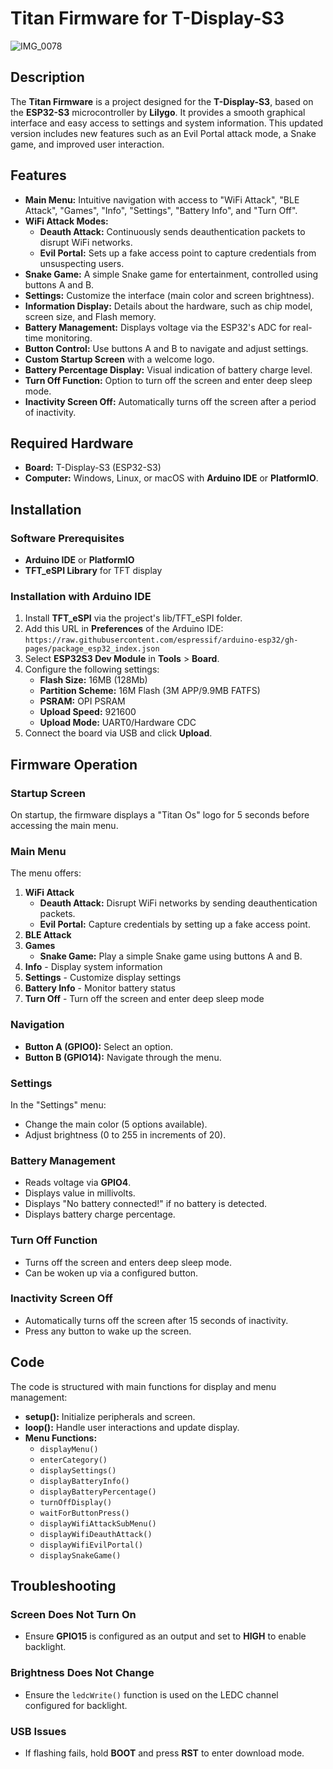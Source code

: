# Titan Firmware for T-Display-S3
![IMG_0078](https://github.com/user-attachments/assets/e5faa47c-971a-46fd-9a9c-08e5804673e2)

## Description
The **Titan Firmware** is a project designed for the **T-Display-S3**, based on the **ESP32-S3** microcontroller by **Lilygo**. It provides a smooth graphical interface and easy access to settings and system information. This updated version includes new features such as an Evil Portal attack mode, a Snake game, and improved user interaction.

## Features
- **Main Menu:** Intuitive navigation with access to "WiFi Attack", "BLE Attack", "Games", "Info", "Settings", "Battery Info", and "Turn Off".
- **WiFi Attack Modes:**
  - **Deauth Attack:** Continuously sends deauthentication packets to disrupt WiFi networks.
  - **Evil Portal:** Sets up a fake access point to capture credentials from unsuspecting users.
- **Snake Game:** A simple Snake game for entertainment, controlled using buttons A and B.
- **Settings:** Customize the interface (main color and screen brightness).
- **Information Display:** Details about the hardware, such as chip model, screen size, and Flash memory.
- **Battery Management:** Displays voltage via the ESP32's ADC for real-time monitoring.
- **Button Control:** Use buttons A and B to navigate and adjust settings.
- **Custom Startup Screen** with a welcome logo.
- **Battery Percentage Display:** Visual indication of battery charge level.
- **Turn Off Function:** Option to turn off the screen and enter deep sleep mode.
- **Inactivity Screen Off:** Automatically turns off the screen after a period of inactivity.

## Required Hardware
- **Board:** T-Display-S3 (ESP32-S3)
- **Computer:** Windows, Linux, or macOS with **Arduino IDE** or **PlatformIO**.

## Installation

### Software Prerequisites
- **Arduino IDE** or **PlatformIO**
- **TFT_eSPI Library** for TFT display

### Installation with Arduino IDE
1. Install **TFT_eSPI** via the project's lib/TFT_eSPI folder.
2. Add this URL in **Preferences** of the Arduino IDE:
   `https://raw.githubusercontent.com/espressif/arduino-esp32/gh-pages/package_esp32_index.json`
3. Select **ESP32S3 Dev Module** in **Tools** > **Board**.
4. Configure the following settings:
   - **Flash Size:** 16MB (128Mb)
   - **Partition Scheme:** 16M Flash (3M APP/9.9MB FATFS)
   - **PSRAM:** OPI PSRAM
   - **Upload Speed:** 921600
   - **Upload Mode:** UART0/Hardware CDC
5. Connect the board via USB and click **Upload**.

## Firmware Operation

### Startup Screen
On startup, the firmware displays a "Titan Os" logo for 5 seconds before accessing the main menu.

### Main Menu
The menu offers:

1. **WiFi Attack**
   - **Deauth Attack:** Disrupt WiFi networks by sending deauthentication packets.
   - **Evil Portal:** Capture credentials by setting up a fake access point.
2. **BLE Attack**
3. **Games**
   - **Snake Game:** Play a simple Snake game using buttons A and B.
4. **Info** - Display system information
5. **Settings** - Customize display settings
6. **Battery Info** - Monitor battery status
7. **Turn Off** - Turn off the screen and enter deep sleep mode

### Navigation
- **Button A (GPIO0):** Select an option.
- **Button B (GPIO14):** Navigate through the menu.

### Settings
In the "Settings" menu:
- Change the main color (5 options available).
- Adjust brightness (0 to 255 in increments of 20).

### Battery Management
- Reads voltage via **GPIO4**.
- Displays value in millivolts.
- Displays "No battery connected!" if no battery is detected.
- Displays battery charge percentage.

### Turn Off Function
- Turns off the screen and enters deep sleep mode.
- Can be woken up via a configured button.

### Inactivity Screen Off
- Automatically turns off the screen after 15 seconds of inactivity.
- Press any button to wake up the screen.

## Code
The code is structured with main functions for display and menu management:

- **setup():** Initialize peripherals and screen.
- **loop():** Handle user interactions and update display.
- **Menu Functions:**
  - `displayMenu()`
  - `enterCategory()`
  - `displaySettings()`
  - `displayBatteryInfo()`
  - `displayBatteryPercentage()`
  - `turnOffDisplay()`
  - `waitForButtonPress()`
  - `displayWifiAttackSubMenu()`
  - `displayWifiDeauthAttack()`
  - `displayWifiEvilPortal()`
  - `displaySnakeGame()`

## Troubleshooting

### Screen Does Not Turn On
- Ensure **GPIO15** is configured as an output and set to **HIGH** to enable backlight.

### Brightness Does Not Change
- Ensure the `ledcWrite()` function is used on the LEDC channel configured for backlight.

### USB Issues
- If flashing fails, hold **BOOT** and press **RST** to enter download mode.
